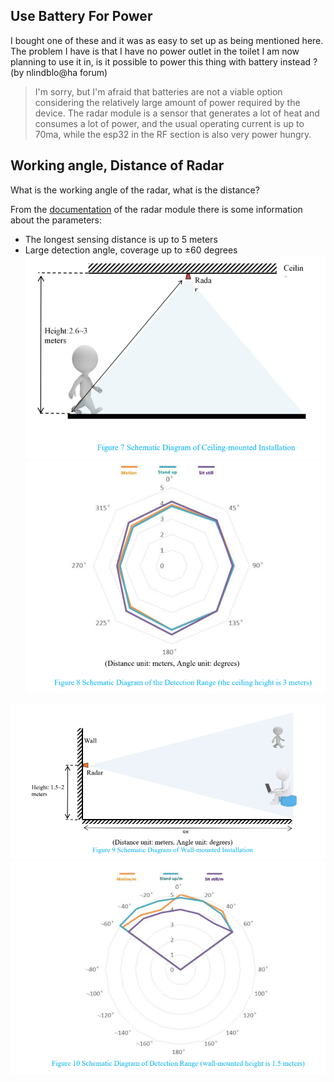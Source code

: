 ## Use Battery For Power
I bought one of these and it was as easy to set up as being mentioned here. The problem I have is that I have no power outlet in the toilet I am now planning to use it in, is it possible to power this thing with battery instead ? (by nlindblo@ha forum)
> I'm sorry, but I'm afraid that batteries are not a viable option considering the relatively large amount of power required by the device. The radar module is a sensor that generates a lot of heat and consumes a lot of power, and the usual operating current is up to 70ma, while the esp32 in the RF section is also very power hungry.  

## Working angle, Distance of Radar

What is the working angle of the radar, what is the distance?  

From the [documentation](https://drive.google.com/drive/folders/16zI-fium_BZeP08EyQke0rWp0BJTMvw3) of the radar module there is some information about the parameters:
- The longest sensing distance is up to 5 meters  
- Large detection angle, coverage up to ±60 degrees
![](images/radar_install_on_top.png)
![](images/radar_range_on_top.png)

![](images/radar_install_on_wall.png)![](images/radar_range_on_wall.png)